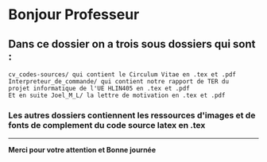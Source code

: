 # Bonjour Professeur

## Dans ce dossier on a trois sous dossiers qui sont : 
    cv_codes-sources/ qui contient le Circulum Vitae en .tex et .pdf
    Interpreteur_de_commande/ qui contient notre rapport de TER du
    projet informatique de l'UE HLIN405 en .tex et .pdf
    Et en suite Joel_M_L/ la lettre de motivation en .tex et .pdf
### Les autres dossiers contiennent les ressources d'images et de fonts de complement du code source latex en .tex


------------------------------------

**Merci pour votre attention et Bonne journée**